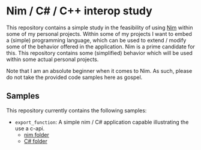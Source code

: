 # Nim / C# / C++ interop study

This repository contains a simple study in the feasibility of using 
[Nim](https://nim-lang.org) within some of my personal projects. Within some
of my projects I want to embed a (simple) programming language, which can be 
used to extend / modify some of the behavior offered in the application. 
Nim is a prime candidate for this. This repository contains some (simplified)
behavior which will be used within some actual personal projects.

Note that I am an absolute beginner when it comes to Nim. As such, please do not
take the provided code samples here as gospel.

## Samples

This repository currently contains the following samples:

* `export_function`: A simple nim / C\# application capable illustrating the use a c-api.  
    - [nim folder](src/nim/function_export/README.md)
    - [C\# folder](src/csharp/function_export/README.md)